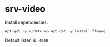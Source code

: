 # srv-video

Install dependencies:

`apt-get -y update && apt-get -y install ffmpeg`

Default listen is `:4000`